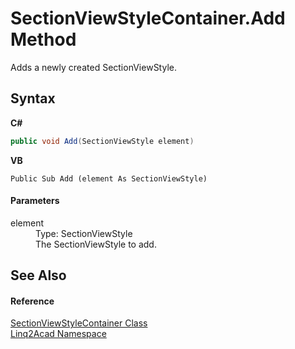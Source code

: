 # SectionViewStyleContainer.Add Method 
 

Adds a newly created SectionViewStyle.

## Syntax

**C#**<br />
``` C#
public void Add(SectionViewStyle element)
```

**VB**<br />
``` VB
Public Sub Add (element As SectionViewStyle)
```


#### Parameters
<dl><dt>element</dt><dd>Type: SectionViewStyle<br />The SectionViewStyle to add.</dd></dl>

## See Also


#### Reference
<a href="T_Linq2Acad_SectionViewStyleContainer.md">SectionViewStyleContainer Class</a><br /><a href="N_Linq2Acad.md">Linq2Acad Namespace</a><br />
